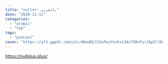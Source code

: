 ```yaml
---
title: "null++: بالعربي"
date: "2020-11-11"
categories:
  - "arabic"
  - "top"
tags:
  - "podcast"
cover: "https://yt3.ggpht.com/ytc/AKedOLTs5xPwjVzxhss34sTUBnFyrJApSllD0pa3oQaOhw=s88-c-k-c0x00ffffff-no-rj"
---
```


https://nullplus.plus/
